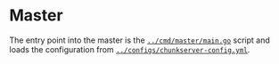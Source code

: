 # Master

The entry point into the master is the [`../cmd/master/main.go`](../cmd/master/main.go) script and loads the configuration from [`../configs/chunkserver-config.yml`](../configs/general-config.yml).
